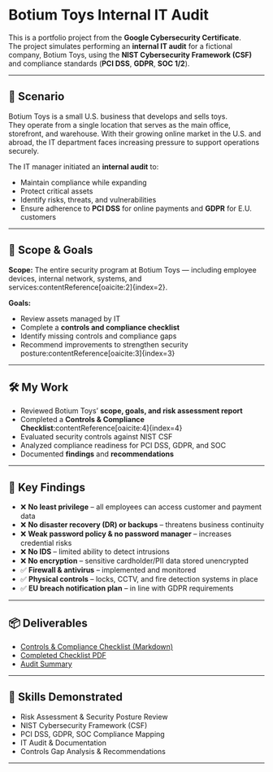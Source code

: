 # Botium Toys Internal IT Audit

This is a portfolio project from the **Google Cybersecurity Certificate**.  
The project simulates performing an **internal IT audit** for a fictional company, Botium Toys, using the **NIST Cybersecurity Framework (CSF)** 
and compliance standards (**PCI DSS**, **GDPR**, **SOC 1/2**).

---

## 📖 Scenario

Botium Toys is a small U.S. business that develops and sells toys.  
They operate from a single location that serves as the main office, storefront, and warehouse. 
With their growing online market in the U.S. and abroad, the IT department faces increasing pressure to support operations securely.

The IT manager initiated an **internal audit** to:
- Maintain compliance while expanding
- Protect critical assets
- Identify risks, threats, and vulnerabilities
- Ensure adherence to **PCI DSS** for online payments and **GDPR** for E.U. customers

---

## 🎯 Scope & Goals

**Scope:** The entire security program at Botium Toys — including employee devices, internal network, systems, and services:contentReference[oaicite:2]{index=2}.  

**Goals:**  
- Review assets managed by IT  
- Complete a **controls and compliance checklist**  
- Identify missing controls and compliance gaps  
- Recommend improvements to strengthen security posture:contentReference[oaicite:3]{index=3}

---

## 🛠️ My Work

- Reviewed Botium Toys’ **scope, goals, and risk assessment report**  
- Completed a **Controls & Compliance Checklist**:contentReference[oaicite:4]{index=4}  
- Evaluated security controls against NIST CSF  
- Analyzed compliance readiness for PCI DSS, GDPR, and SOC  
- Documented **findings** and **recommendations**

---

## 🔎 Key Findings

- ❌ **No least privilege** – all employees can access customer and payment data  
- ❌ **No disaster recovery (DR) or backups** – threatens business continuity  
- ❌ **Weak password policy & no password manager** – increases credential risks  
- ❌ **No IDS** – limited ability to detect intrusions  
- ❌ **No encryption** – sensitive cardholder/PII data stored unencrypted  
- ✅ **Firewall & antivirus** – implemented and monitored  
- ✅ **Physical controls** – locks, CCTV, and fire detection systems in place  
- ✅ **EU breach notification plan** – in line with GDPR requirements  

---

## 📦 Deliverables
- [Controls & Compliance Checklist (Markdown)](docs/Controls_and_Compliance_Checklist.md)  
- [Completed Checklist PDF](docs/artifacts/Completed_Checklist.pdf)  
- [Audit Summary](docs/Audit_Summary.md)  


---

## 🧪 Skills Demonstrated

- Risk Assessment & Security Posture Review  
- NIST Cybersecurity Framework (CSF)  
- PCI DSS, GDPR, SOC Compliance Mapping  
- IT Audit & Documentation  
- Controls Gap Analysis & Recommendations  

---
